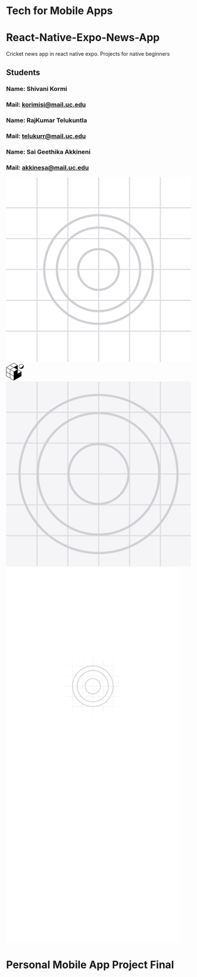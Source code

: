 # Tech for Mobile Apps
# React-Native-Expo-News-App
Cricket news app in react native expo. Projects for native beginners
## Students
### Name: Shivani Kormi
### Mail: korimisi@mail.uc.edu
### Name: RajKumar Telukuntla
### Mail: telukurr@mail.uc.edu
### Name: Sai Geethika Akkineni
### Mail: akkinesa@mail.uc.edu

![Geethika's Headshot](assets/adaptive-icon.png)
![Geethika's Headshot](assets/favicon.png)
![Geethika's Headshot](assets/icon.png)
![Geethika's Headshot](assets/splash.png)

# Personal Mobile App Project Final
